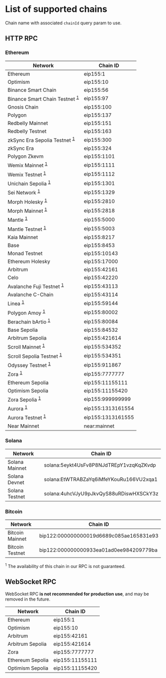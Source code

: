 # List of supported chains

Chain name with associated `chainId` query param to use.

## HTTP RPC

### Ethereum

| Network                                                  | Chain ID             |
|----------------------------------------------------------|----------------------|
| Ethereum                                                 | eip155:1             |
| Optimism                                                 | eip155:10            |
| Binance Smart Chain                                      | eip155:56            |
| Binance Smart Chain Testnet <sup>[1](#footnote1)</sup>   | eip155:97            |
| Gnosis Chain                                             | eip155:100           |
| Polygon                                                  | eip155:137           |
| Redbelly Mainnet                                         | eip155:151           |
| Redbelly Testnet                                         | eip155:163           |
| zkSync Era Sepolia Testnet <sup>[1](#footnote1)</sup>    | eip155:300           |
| zkSync Era                                               | eip155:324           |
| Polygon Zkevm                                            | eip155:1101          |
| Wemix Mainnet <sup>[1](#footnote1)</sup>                 | eip155:1111          |
| Wemix Testnet <sup>[1](#footnote1)</sup>                 | eip155:1112          |
| Unichain Sepolia <sup>[1](#footnote1)</sup>              | eip155:1301          |
| Sei Network <sup>[1](#footnote1)</sup>                   | eip155:1329          |
| Morph Holesky <sup>[1](#footnote1)</sup>                 | eip155:2810          |
| Morph Mainnet <sup>[1](#footnote1)</sup>                 | eip155:2818          |
| Mantle <sup>[1](#footnote1)</sup>                        | eip155:5000          |
| Mantle Testnet <sup>[1](#footnote1)</sup>                | eip155:5003          |
| Kaia Mainnet                                             | eip155:8217          |
| Base                                                     | eip155:8453          |
| Monad Testnet                                            | eip155:10143         |
| Ethereum Holesky                                         | eip155:17000         |
| Arbitrum                                                 | eip155:42161         |
| Celo                                                     | eip155:42220         |
| Avalanche Fuji Testnet <sup>[1](#footnote1)</sup>        | eip155:43113         |
| Avalanche C-Chain                                        | eip155:43114         |
| Linea <sup>[1](#footnote1)</sup>                         | eip155:59144         |
| Polygon Amoy <sup>[1](#footnote1)</sup>                  | eip155:80002         |
| Berachain bArtio <sup>[1](#footnote1)</sup>              | eip155:80084         |
| Base Sepolia                                             | eip155:84532         |
| Arbitrum Sepolia                                         | eip155:421614        |
| Scroll Mainnet <sup>[1](#footnote1)</sup>                | eip155:534352        |
| Scroll Sepolia Testnet <sup>[1](#footnote1)</sup>        | eip155:534351        |
| Odyssey Testnet <sup>[1](#footnote1)</sup>               | eip155:911867        |
| Zora <sup>[1](#footnote1)</sup>                          | eip155:7777777       |
| Ethereum Sepolia                                         | eip155:11155111      |
| Optimism Sepolia                                         | eip155:11155420      |
| Zora Sepolia <sup>[1](#footnote1)</sup>                  | eip155:999999999     |
| Aurora <sup>[1](#footnote1)</sup>                        | eip155:1313161554    |
| Aurora Testnet <sup>[1](#footnote1)</sup>                | eip155:1313161555    |
| Near Mainnet                                             | near:mainnet         |

### Solana

| Network                               | Chain ID                                |
|---------------------------------------|-----------------------------------------|
| Solana Mainnet                        | solana:5eykt4UsFv8P8NJdTREpY1vzqKqZKvdp |
| Solana Devnet                         | solana:EtWTRABZaYq6iMfeYKouRu166VU2xqa1 |
| Solana Testnet                        | solana:4uhcVJyU9pJkvQyS88uRDiswHXSCkY3z |

### Bitcoin

| Network                               | Chain ID                                |
|---------------------------------------|-----------------------------------------|
| Bitcoin Mainnet                       | bip122:000000000019d6689c085ae165831e93 |
| Bitcoin Testnet                       | bip122:000000000933ea01ad0ee984209779ba |

<a id="footnote1"><sup>1</sup></a> The availability of this chain in our RPC is not guaranteed.

## WebSocket RPC

WebSocket RPC **is not recommended for production use**, and may be removed in the future.

| Network            | Chain ID        |
|--------------------|-----------------|
| Ethereum           | eip155:1        |
| Optimism           | eip155:10       |
| Arbitrum           | eip155:42161    |
| Arbitrum Sepolia   | eip155:421614   |
| Zora               | eip155:7777777  |
| Ethereum Sepolia   | eip155:11155111 |
| Optimism Sepolia   | eip155:11155420 |

